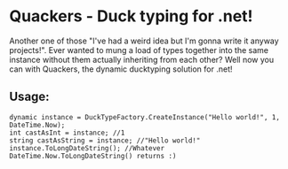 # Quackers - Duck typing for .net!

Another one of those "I've had a weird idea but I'm gonna write it anyway projects!". Ever wanted to mung a load of types together into the same instance without them actually inheriting from each other? Well now you can with Quackers, the dynamic ducktyping solution for .net!

## Usage:
```
dynamic instance = DuckTypeFactory.CreateInstance("Hello world!", 1, DateTime.Now);
int castAsInt = instance; //1
string castAsString = instance; //"Hello world!"
instance.ToLongDateString(); //Whatever DateTime.Now.ToLongDateString() returns :)
```